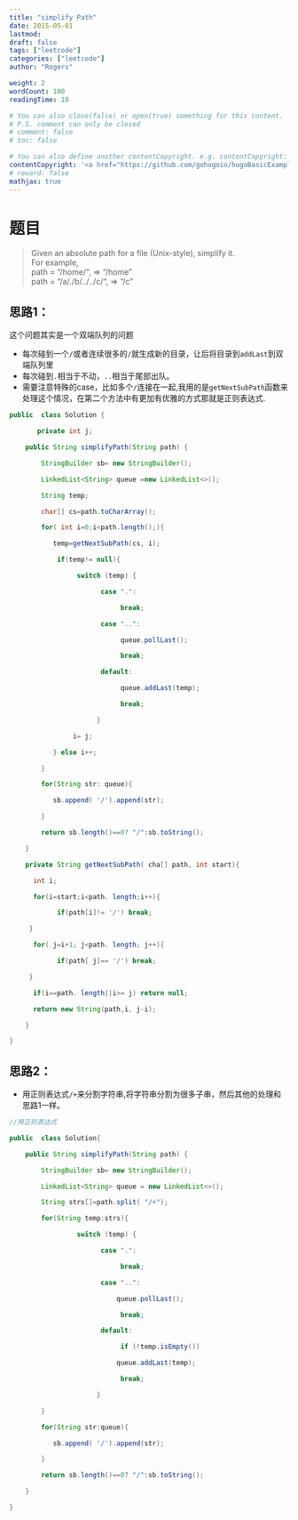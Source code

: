 ```yaml
---
title: "simplify Path"
date: 2015-05-01
lastmod: 
draft: false
tags: ["leetcode"]
categories: ["leetcode"]
author: "Rogers"

weight: 2
wordCount: 100
readingTime: 10

# You can also close(false) or open(true) something for this content.
# P.S. comment can only be closed
# comment: false
# toc: false

# You can also define another contentCopyright. e.g. contentCopyright: "This is another copyright."
contentCopyright: '<a href="https://github.com/gohugoio/hugoBasicExample" rel="noopener" target="_blank">See origin</a>'
# reward: false
mathjax: true
---
```



题目
==

> Given an absolute path for a file (Unix-style), simplify it.  
> For example,  
> path = “/home/“, => “/home”  
> path = “/a/./b/../../c/“, => “/c”

思路1：
----

这个问题其实是一个双端队列的问题

*   每次碰到一个`/`或者连续很多的`/`就生成新的目录，让后将目录到`addLast`到双端队列里
*   每次碰到`.`相当于不动，`..`相当于尾部出队。
*   需要注意特殊的case，比如多个`/`连接在一起,我用的是`getNextSubPath`函数来处理这个情况，在第二个方法中有更加有优雅的方式那就是正则表达式.
``` java
public  class Solution {

       private int j;

    public String simplifyPath(String path) {

        StringBuilder sb= new StringBuilder();

        LinkedList<String> queue =new LinkedList<>();

        String temp;

        char[] cs=path.toCharArray();

        for( int i=0;i<path.length();){

           temp=getNextSubPath(cs, i);

            if(temp!= null){

                 switch (temp) {

                       case ".":

                            break;

                       case "..":

                            queue.pollLast();

                            break;

                       default:

                            queue.addLast(temp);

                            break;

                      }

                i= j;

           } else i++;

        }

        for(String str: queue){

           sb.append( '/').append(str);

        }

        return sb.length()==0? "/":sb.toString();

    }

    private String getNextSubPath( cha[] path, int start){

      int i;

      for(i=start;i<path. length;i++){

            if(path[i]!= '/') break;

     }

      for( j=i+1; j<path. length; j++){

            if(path[ j]== '/') break;

     }

      if(i==path. length||i>= j) return null;

      return new String(path,i, j-i);

    }

}
```

思路2：
----

*   用正则表达式`/+`来分割字符串,将字符串分割为很多子串，然后其他的处理和思路1一样。

```java
//用正则表达式

public  class Solution{

    public String simplifyPath(String path) {

        StringBuilder sb= new StringBuilder();

        LinkedList<String> queue = new LinkedList<>();

        String strs[]=path.split( "/+");

        for(String temp:strs){

                 switch (temp) {

                       case ".":

                            break;

                       case "..":

                           queue.pollLast();

                            break;

                       default:

                            if (!temp.isEmpty())

                           queue.addLast(temp);

                            break;

                      }

        }

        for(String str:queue){

           sb.append( '/').append(str);

        }

        return sb.length()==0? "/":sb.toString();

    }

}

```